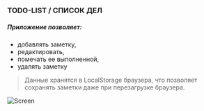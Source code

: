 ### TODO-LIST / СПИСОК ДЕЛ

##### Приложение позволяет:
- добавлять заметку,
- редактировать,
- помечать ее выполненной,
- удалять заметку

> Данные хранятся в LocalStorage браузера, что позволяет сохранять заметки даже при перезагрузке браузера.

![Screen](https://user-images.githubusercontent.com/91024228/221403589-816f91ec-82e3-40c5-9c37-22d96936c714.PNG)


